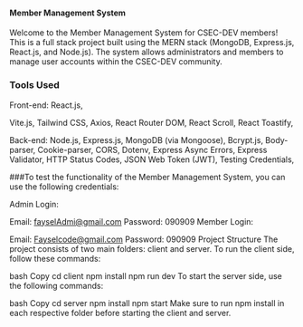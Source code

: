#### Member Management System
Welcome to the Member Management System for CSEC-DEV members! This is a full stack project built using the MERN stack (MongoDB, Express.js, React.js, and Node.js). The system allows administrators and members to manage user accounts within the CSEC-DEV community.

###  Tools Used
Front-end:
React.js,

Vite.js,
Tailwind CSS,
Axios,
React Router DOM,
React Scroll,
React Toastify,

Back-end:
Node.js,
Express.js,
MongoDB (via Mongoose),
Bcrypt.js,
Body-parser,
Cookie-parser,
CORS,
Dotenv,
Express Async Errors,
Express Validator,
HTTP Status Codes,
JSON Web Token (JWT),
Testing Credentials,

###To test the functionality of the Member Management System, you can use the following credentials:

Admin Login:

Email: fayselAdmi@gmail.com
Password: 090909
Member Login:

Email: Fayselcode@gmail.com
Password: 090909
Project Structure
The project consists of two main folders: client and server. To run the client side, follow these commands:

bash
Copy
cd client
npm install
npm run dev
To start the server side, use the following commands:

bash
Copy
cd server
npm install
npm start
Make sure to run npm install in each respective folder before starting the client and server.
